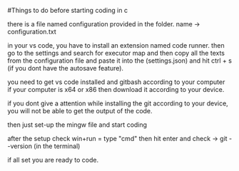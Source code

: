 #Things to do before starting coding in c

there is a file named configuration provided in the folder.
name -> configuration.txt

in your vs code, you have to install an extension named code runner. then go to the settings and search for executor map and then copy all the texts from the configuration file and paste it into the (settings.json) and hit ctrl + s (if you dont have the autosave feature).

you need to get vs code installed and gitbash according to your computer <br>
if your computer is x64 or x86 then download it according to your device.

<bold>if you dont give a attention while installing the git according to your device, you will not be able to get the output of the code.</bold>

then just set-up the <bold>mingw</bold> file and start coding

after the setup check 
win+run = type "cmd" then hit enter
and check 
-> git --version (in the terminal)

if all set you are ready to code.